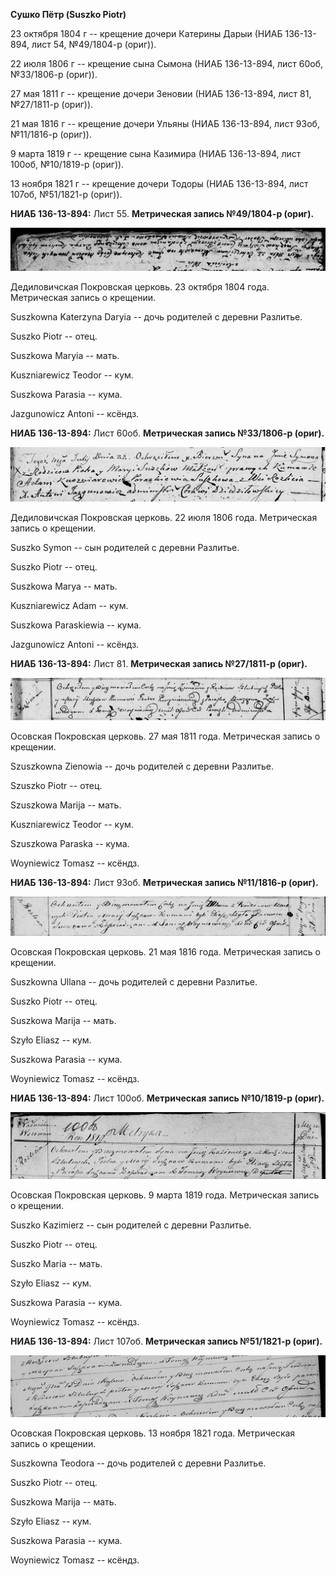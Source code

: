 **Сушко Пётр (Suszko Piotr)**

23 октября 1804 г -- крещение дочери Катерины Дарыи (НИАБ 136-13-894,
лист 54, №49/1804-р (ориг)).

22 июля 1806 г -- крещение сына Сымона (НИАБ 136-13-894, лист 60об,
№33/1806-р (ориг)).

27 мая 1811 г -- крещение дочери Зеновии (НИАБ 136-13-894, лист 81,
№27/1811-р (ориг)).

21 мая 1816 г -- крещение дочери Ульяны (НИАБ 136-13-894, лист 93об,
№11/1816-р (ориг)).

9 марта 1819 г -- крещение сына Казимира (НИАБ 136-13-894, лист 100об,
№10/1819-р (ориг)).

13 ноября 1821 г -- крещение дочери Тодоры (НИАБ 136-13-894, лист 107об,
№51/1821-р (ориг)).

**НИАБ 136-13-894:** Лист 55. **Метрическая запись №49/1804-р (ориг).**

![](./media/f99ce7fd146ac32e0390f9eb414ee165d61c22d2.png)

Дедиловичская Покровская церковь. 23 октября 1804 года. Метрическая
запись о крещении.

Suszkowna Katerzyna Daryia -- дочь родителей с деревни Разлитье.

Suszko Piotr -- отец.

Suszkowa Maryia -- мать.

Kuszniarewicz Teodor -- кум.

Suszkowa Parasia -- кума.

Jazgunowicz Antoni -- ксёндз.

**НИАБ 136-13-894:** Лист 60об. **Метрическая запись №33/1806-р
(ориг).**

![](./media/78568406473d2c848eb2023db3a27ab315703c6b.png)

Дедиловичская Покровская церковь. 22 июля 1806 года. Метрическая запись
о крещении.

Suszko Symon -- сын родителей с деревни Разлитье.

Suszko Piotr -- отец.

Suszkowa Marya -- мать.

Kuszniarewicz Adam -- кум.

Suszkowa Paraskiewia -- кума.

Jazgunowicz Antoni -- ксёндз.

**НИАБ 136-13-894:** Лист 81. **Метрическая запись №27/1811-р (ориг).**

![](./media/0d9839afd8c327e3aa83df244dd2b632b5c3659a.png)

Осовская Покровская церковь. 27 мая 1811 года. Метрическая запись о
крещении.

Szuszkowna Zienowia -- дочь родителей с деревни Разлитье.

Szuszko Piotr -- отец.

Szuszkowa Marija -- мать.

Kuszniarewicz Teodor -- кум.

Szuszkowa Paraska -- кума.

Woyniewicz Tomasz -- ксёндз.

**НИАБ 136-13-894:** Лист 93об. **Метрическая запись №11/1816-р
(ориг).**

![](./media/7abdc85f7de7584f09cdefedcafc4bc14c1fd7d0.png)

Осовская Покровская церковь. 21 мая 1816 года. Метрическая запись о
крещении.

Suszkowna Ullana -- дочь родителей с деревни Разлитье.

Suszko Piotr -- отец.

Suszkowa Marija -- мать.

Szyło Eliasz -- кум.

Suszkowa Parasia -- кума.

Woyniewicz Tomasz -- ксёндз.

**НИАБ 136-13-894:** Лист 100об. **Метрическая запись №10/1819-р
(ориг).**

![](./media/a78ab1fe43315dc1d7f410bdcf60ca0678c45658.png)

Осовская Покровская церковь. 9 марта 1819 года. Метрическая запись о
крещении.

Suszko Kazimierz -- сын родителей с деревни Разлитье.

Suszko Piotr -- отец.

Suszko Maria -- мать.

Szyło Eliasz -- кум.

Suszkowa Parasia -- кума.

Woyniewicz Tomasz -- ксёндз.

**НИАБ 136-13-894:** Лист 107об. **Метрическая запись №51/1821-р
(ориг).**

![](./media/ac6df4b5e08ed85df837cfadfdbe3d563f7cb2f8.png)

Осовская Покровская церковь. 13 ноября 1821 года. Метрическая запись о
крещении.

Suszkowna Teodora -- дочь родителей с деревни Разлитье.

Suszko Piotr -- отец.

Suszkowa Marija -- мать.

Szyło Eliasz -- кум.

Suszkowa Parasia -- кума.

Woyniewicz Tomasz -- ксёндз.
